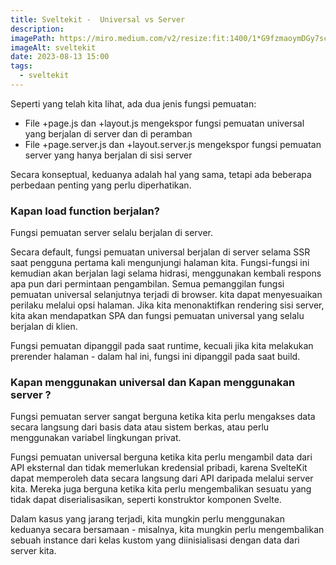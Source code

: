 ```yaml
---
title: Sveltekit -  Universal vs Server
description:
imagePath: https://miro.medium.com/v2/resize:fit:1400/1*G9fzmaoymDGy7scbkgpC7A.png
imageAlt: sveltekit
date: 2023-08-13 15:00
tags:
  - sveltekit
---
```


Seperti yang telah kita lihat, ada dua jenis fungsi pemuatan:

- File +page.js dan +layout.js mengekspor fungsi pemuatan universal yang berjalan di server dan di peramban
- File +page.server.js dan +layout.server.js mengekspor fungsi pemuatan server yang hanya berjalan di sisi server

Secara konseptual, keduanya adalah hal yang sama, tetapi ada beberapa perbedaan penting yang perlu diperhatikan.

### Kapan load function berjalan?

Fungsi pemuatan server selalu berjalan di server.

Secara default, fungsi pemuatan universal berjalan di server selama SSR saat pengguna pertama kali mengunjungi halaman kita. Fungsi-fungsi ini kemudian akan berjalan lagi selama hidrasi, menggunakan kembali respons apa pun dari permintaan pengambilan. Semua pemanggilan fungsi pemuatan universal selanjutnya terjadi di browser. kita dapat menyesuaikan perilaku melalui opsi halaman. Jika kita menonaktifkan rendering sisi server, kita akan mendapatkan SPA dan fungsi pemuatan universal yang selalu berjalan di klien.

Fungsi pemuatan dipanggil pada saat runtime, kecuali jika kita melakukan prerender halaman - dalam hal ini, fungsi ini dipanggil pada saat build.

### Kapan menggunakan universal dan Kapan menggunakan server ?

Fungsi pemuatan server sangat berguna ketika kita perlu mengakses data secara langsung dari basis data atau sistem berkas, atau perlu menggunakan variabel lingkungan privat.

Fungsi pemuatan universal berguna ketika kita perlu mengambil data dari API eksternal dan tidak memerlukan kredensial pribadi, karena SvelteKit dapat memperoleh data secara langsung dari API daripada melalui server kita. Mereka juga berguna ketika kita perlu mengembalikan sesuatu yang tidak dapat diserialisasikan, seperti konstruktor komponen Svelte.

Dalam kasus yang jarang terjadi, kita mungkin perlu menggunakan keduanya secara bersamaan - misalnya, kita mungkin perlu mengembalikan sebuah instance dari kelas kustom yang diinisialisasi dengan data dari server kita.
